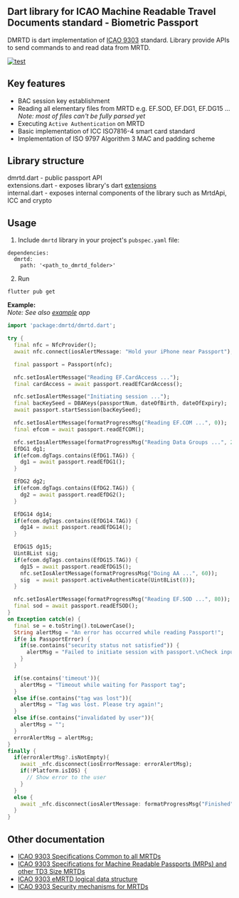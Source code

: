 ## Dart library for ICAO Machine Readable Travel Documents standard - Biometric Passport
DMRTD is dart implementation of [ICAO 9303](https://www.icao.int/publications/pages/publication.aspx?docnum=9303) standard.
Library provide APIs to send commands to and read data from MRTD.

[![test](https://github.com/ZeroPass/dmrtd/actions/workflows/test.yml/badge.svg?branch=master)](https://github.com/ZeroPass/dmrtd/actions/workflows/test.yml)

## Key features
* BAC session key establishment
* Reading all elementary files from MRTD e.g. EF.SOD, EF.DG1, EF.DG15 ...  
  *Note: most of files can't be fully parsed yet*
* Executing `Active Authentication` on MRTD
* Basic implementation of ICC ISO7816-4 smart card standard
* Implementation of ISO 9797 Algorithm 3 MAC and padding scheme

## Library structure
dmrtd.dart - public passport API  
extensions.dart - exposes library's dart [extensions](lib/src/extension)  
internal.dart - exposes internal components of the library such as MrtdApi, ICC and crypto

## Usage
 1) Include `dmrtd` library in your project's `pubspec.yaml` file:  
```
dependencies:
  dmrtd:
    path: '<path_to_dmrtd_folder>'
```
 2) Run 
 ```
 flutter pub get
 ```
 
**Example:**  
*Note: See also [example](example) app*

```dart
import 'package:dmrtd/dmrtd.dart';

try {
  final nfc = NfcProvider();
  await nfc.connect(iosAlertMessage: "Hold your iPhone near Passport");

  final passport = Passport(nfc);

  nfc.setIosAlertMessage("Reading EF.CardAccess ...");
  final cardAccess = await passport.readEfCardAccess();

  nfc.setIosAlertMessage("Initiating session ...");
  final bacKeySeed = DBAKeys(passportNum, dateOfBirth, dateOfExpiry);
  await passport.startSession(bacKeySeed);

  nfc.setIosAlertMessage(formatProgressMsg("Reading EF.COM ...", 0));
  final efcom = await passport.readEfCOM();

  nfc.setIosAlertMessage(formatProgressMsg("Reading Data Groups ...", 20));
  EfDG1 dg1;
  if(efcom.dgTags.contains(EfDG1.TAG)) {
    dg1 = await passport.readEfDG1();
  }

  EfDG2 dg2;
  if(efcom.dgTags.contains(EfDG2.TAG)) {
    dg2 = await passport.readEfDG2();
  }

  EfDG14 dg14;
  if(efcom.dgTags.contains(EfDG14.TAG)) {
    dg14 = await passport.readEfDG14();
  }

  EfDG15 dg15;
  Uint8List sig;
  if(efcom.dgTags.contains(EfDG15.TAG)) {
    dg15 = await passport.readEfDG15();
    nfc.setIosAlertMessage(formatProgressMsg("Doing AA ...", 60));
    sig  = await passport.activeAuthenticate(Uint8List(8));
  }

  nfc.setIosAlertMessage(formatProgressMsg("Reading EF.SOD ...", 80));
  final sod = await passport.readEfSOD();
}  
on Exception catch(e) {
  final se = e.toString().toLowerCase();
  String alertMsg = "An error has occurred while reading Passport!";
  if(e is PassportError) {
    if(se.contains("security status not satisfied")) {
      alertMsg = "Failed to initiate session with passport.\nCheck input data!";
    }
  }

  if(se.contains('timeout')){
    alertMsg = "Timeout while waiting for Passport tag";
  }
  else if(se.contains("tag was lost")){
    alertMsg = "Tag was lost. Please try again!";
  }
  else if(se.contains("invalidated by user")){
    alertMsg = "";
  }
  errorAlertMsg = alertMsg;
}
finally {
  if(errorAlertMsg?.isNotEmpty){
    await _nfc.disconnect(iosErrorMessage: errorAlertMsg);
    if(!Platform.isIOS) {
      // Show error to the user
    }
  }
  else {
    await _nfc.disconnect(iosAlertMessage: formatProgressMsg("Finished", 100);
  }
}
```

## Other documentation
* [ICAO 9303 Specifications Common to all MRTDs](https://www.icao.int/publications/Documents/9303_p3_cons_en.pdf)
* [ICAO 9303 Specifications for Machine Readable Passports (MRPs) and other TD3 Size MRTDs](https://www.icao.int/publications/Documents/9303_p4_cons_en.pdf)
* [ICAO 9303 eMRTD logical data structure](https://www.icao.int/publications/Documents/9303_p10_cons_en.pdf)
* [ICAO 9303 Security mechanisms for MRTDs](https://www.icao.int/publications/Documents/9303_p11_cons_en.pdf)
